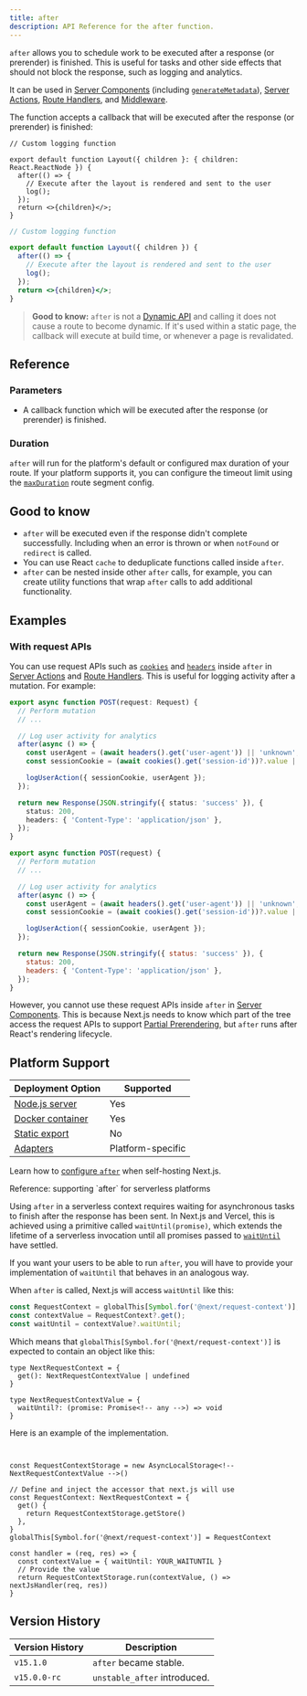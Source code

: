 ```yaml
---
title: after
description: API Reference for the after function.
---
```


`after` allows you to schedule work to be executed after a response (or prerender) is finished. This is useful for tasks and other side effects that should not block the response, such as logging and analytics.

It can be used in [Server Components](/docs/app/getting-started/server-and-client-components) (including [`generateMetadata`](/docs/app/api-reference/functions/generate-metadata)), [Server Actions](/docs/app/getting-started/updating-data), [Route Handlers](/docs/app/api-reference/file-conventions/route), and [Middleware](/docs/app/api-reference/file-conventions/middleware).

The function accepts a callback that will be executed after the response (or prerender) is finished:

```tsx filename="app/layout.tsx" switcher
// Custom logging function

export default function Layout({ children }: { children: React.ReactNode }) {
  after(() => {
    // Execute after the layout is rendered and sent to the user
    log();
  });
  return <>{children}</>;
}
```

```jsx filename="app/layout.jsx" switcher
// Custom logging function

export default function Layout({ children }) {
  after(() => {
    // Execute after the layout is rendered and sent to the user
    log();
  });
  return <>{children}</>;
}
```

> **Good to know:** `after` is not a [Dynamic API](/docs/app/getting-started/partial-prerendering#dynamic-rendering) and calling it does not cause a route to become dynamic. If it's used within a static page, the callback will execute at build time, or whenever a page is revalidated.

## Reference

### Parameters

- A callback function which will be executed after the response (or prerender) is finished.

### Duration

`after` will run for the platform's default or configured max duration of your route. If your platform supports it, you can configure the timeout limit using the [`maxDuration`](/docs/app/api-reference/file-conventions/route-segment-config#maxduration) route segment config.

## Good to know

- `after` will be executed even if the response didn't complete successfully. Including when an error is thrown or when `notFound` or `redirect` is called.
- You can use React `cache` to deduplicate functions called inside `after`.
- `after` can be nested inside other `after` calls, for example, you can create utility functions that wrap `after` calls to add additional functionality.

## Examples

### With request APIs

You can use request APIs such as [`cookies`](/docs/app/api-reference/functions/cookies) and [`headers`](/docs/app/api-reference/functions/headers) inside `after` in [Server Actions](/docs/app/getting-started/updating-data) and [Route Handlers](/docs/app/api-reference/file-conventions/route). This is useful for logging activity after a mutation. For example:

```ts filename="app/api/route.ts" highlight={2,7-9} switcher
export async function POST(request: Request) {
  // Perform mutation
  // ...

  // Log user activity for analytics
  after(async () => {
    const userAgent = (await headers().get('user-agent')) || 'unknown';
    const sessionCookie = (await cookies().get('session-id'))?.value || 'anonymous';

    logUserAction({ sessionCookie, userAgent });
  });

  return new Response(JSON.stringify({ status: 'success' }), {
    status: 200,
    headers: { 'Content-Type': 'application/json' },
  });
}
```

```js filename="app/api/route.js" highlight={2,7-9} switcher
export async function POST(request) {
  // Perform mutation
  // ...

  // Log user activity for analytics
  after(async () => {
    const userAgent = (await headers().get('user-agent')) || 'unknown';
    const sessionCookie = (await cookies().get('session-id'))?.value || 'anonymous';

    logUserAction({ sessionCookie, userAgent });
  });

  return new Response(JSON.stringify({ status: 'success' }), {
    status: 200,
    headers: { 'Content-Type': 'application/json' },
  });
}
```

However, you cannot use these request APIs inside `after` in [Server Components](/docs/app/getting-started/server-and-client-components). This is because Next.js needs to know which part of the tree access the request APIs to support [Partial Prerendering](/docs/app/getting-started/partial-prerendering), but `after` runs after React's rendering lifecycle.

## Platform Support

| Deployment Option                                                   | Supported         |
| ------------------------------------------------------------------- | ----------------- |
| [Node.js server](/docs/app/getting-started/deploying#nodejs-server) | Yes               |
| [Docker container](/docs/app/getting-started/deploying#docker)      | Yes               |
| [Static export](/docs/app/getting-started/deploying#static-export)  | No                |
| [Adapters](/docs/app/getting-started/deploying#adapters)            | Platform-specific |

Learn how to [configure `after`](/docs/app/guides/self-hosting#after) when self-hosting Next.js.

<!-- details -->
  <!-- summary -->Reference: supporting `after` for serverless platforms

Using `after` in a serverless context requires waiting for asynchronous tasks to finish after the response has been sent. In Next.js and Vercel, this is achieved using a primitive called `waitUntil(promise)`, which extends the lifetime of a serverless invocation until all promises passed to [`waitUntil`](https://vercel.com/docs/functions/functions-api-reference#waituntil) have settled.

If you want your users to be able to run `after`, you will have to provide your implementation of `waitUntil` that behaves in an analogous way.

When `after` is called, Next.js will access `waitUntil` like this:

```jsx
const RequestContext = globalThis[Symbol.for('@next/request-context')];
const contextValue = RequestContext?.get();
const waitUntil = contextValue?.waitUntil;
```

Which means that `globalThis[Symbol.for('@next/request-context')]` is expected to contain an object like this:

```tsx
type NextRequestContext = {
  get(): NextRequestContextValue | undefined
}

type NextRequestContextValue = {
  waitUntil?: (promise: Promise<!-- any -->) => void
}
```

Here is an example of the implementation.

```tsx


const RequestContextStorage = new AsyncLocalStorage<!-- NextRequestContextValue -->()

// Define and inject the accessor that next.js will use
const RequestContext: NextRequestContext = {
  get() {
    return RequestContextStorage.getStore()
  },
}
globalThis[Symbol.for('@next/request-context')] = RequestContext

const handler = (req, res) => {
  const contextValue = { waitUntil: YOUR_WAITUNTIL }
  // Provide the value
  return RequestContextStorage.run(contextValue, () => nextJsHandler(req, res))
}
```

## Version History

| Version History | Description                  |
| --------------- | ---------------------------- |
| `v15.1.0`       | `after` became stable.       |
| `v15.0.0-rc`    | `unstable_after` introduced. |

